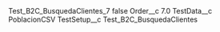 <?xml version="1.0" encoding="UTF-8"?>
<CustomMetadata xmlns="http://soap.sforce.com/2006/04/metadata" xmlns:xsi="http://www.w3.org/2001/XMLSchema-instance" xmlns:xsd="http://www.w3.org/2001/XMLSchema">
    <label>Test_B2C_BusquedaClientes_7</label>
    <protected>false</protected>
    <values>
        <field>Order__c</field>
        <value xsi:type="xsd:double">7.0</value>
    </values>
    <values>
        <field>TestData__c</field>
        <value xsi:type="xsd:string">PoblacionCSV</value>
    </values>
    <values>
        <field>TestSetup__c</field>
        <value xsi:type="xsd:string">Test_B2C_BusquedaClientes</value>
    </values>
</CustomMetadata>
